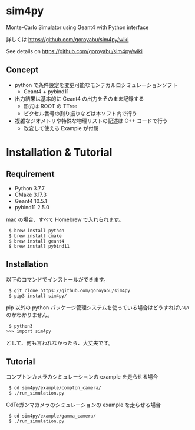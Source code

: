 # sim4py
Monte-Carlo Simulator using Geant4 with Python interface

詳しくは https://github.com/goroyabu/sim4py/wiki

See details on https://github.com/goroyabu/sim4py/wiki

## Concept

 - python で条件設定を変更可能なモンテカルロシミュレーションソフト
   - Geant4 + pybind11
 - 出力結果は基本的に Geant4 の出力をそのまま記録する
   - 形式は ROOT の TTree
   - ピクセル番号の割り振りなどは本ソフト内で行う
 - 複雑なジオメトリや特殊な物理リストの記述は C++ コードで行う
   - 改変して使える Example が付属

# Installation & Tutorial

## Requirement

 - Python 3.7.7
 - CMake 3.17.3
 - Geant4 10.5.1
 - pybind11 2.5.0

mac の場合、すべて Homebrew で入れられます。
```
 $ brew install python
 $ brew install cmake
 $ brew install geant4
 $ brew install pybind11
```

## Installation

以下のコマンドでインストールができます。

```
 $ git clone https://github.com/goroyabu/sim4py
 $ pip3 install sim4py/
```
pip 以外の python パッケージ管理システムを使っている場合はどうすればいいのかわかりません。

```
 $ python3
>>> import sim4py
```

として、何も言われなかったら、大丈夫です。

## Tutorial

コンプトンカメラのシミュレーションの example を走らせる場合
```
 $ cd sim4py/example/compton_camera/
 $ ./run_simulation.py
```

CdTeガンマカメラのシミュレーションの example を走らせる場合
```
 $ cd sim4py/example/gamma_camera/
 $ ./run_simulation.py
```
